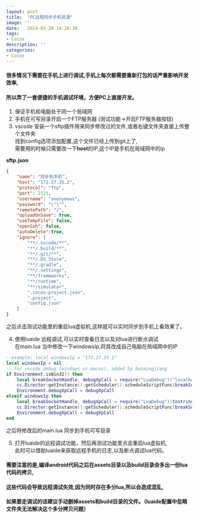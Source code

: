 ```yaml
---
layout: post
title:  "PC远程同步手机资源"
image: ''
date:   2024-03-20 14:26:30
tags:
- Cocos
description: ''
categories: 
- Cocos
---
```

#### 很多情况下需要在手机上进行调试,手机上每次都需要重新打包的话严重影响开发效率,  
#### 所以弄了一套便捷的手机调试环境，方便PC上直接开发。

1. 保证手机和电脑处于同一个局域网
2. 手机在可写目录开启一个FTP服务器 (测试功能->开启FTP服务器按钮)
3. vscode 安装一个sftp插件用来同步修改过的文件,或者右键文件夹直接上传整个文件夹  
找到config选项添加配置,这个文件已经上传到git上了,  
需要用的时候只需要改一下**host**的IP,这个IP是手机在局域网中的ip

**sftp.json**
```json
{
    "name": "同步到手机",
    "host": "172.27.35.2",
    "protocol": "ftp",
    "port": 2121,
    "username": "anonymous",
    "password": "\"\"",
    "remotePath": "/",
    "uploadOnSave": true,
    "useTempFile": false,
    "openSsh": false,
    "autoDelete":true,
    "ignore": [
        "**/.vscode/**",
        "**/.build/**",
        "**/.git/**",
        "**/.DS_Store",
        "**/.gradle",
        "**/.settings",
        "**/frameworks",
        "**/runtime",
        "**/simulator",
        ".cocos-project.json",
        ".project",
        "config.json"
    ]
}

```
之后点击测试功能里的重启lua虚拟机,这样就可以实时同步到手机上看效果了。  

4. 使用luaide 远程调试,可以实时查看日志以及对lua进行断点调试  
在main.lua 当中修改一下windowsIp,将其改成自己电脑在局域网中的IP
```lua
--example: local windowsIp = "172.27.35.1"
local windowsIp = nil
-- for vscode debug (windows or macos), added by baimingjiang
if Environment.isWin32() then
    local breakSocketHandle, debugXpCall = require("LuaDebug")("localhost", 7003)
    cc.Director:getInstance():getScheduler():scheduleScriptFunc(breakSocketHandle, 0.3, false)
    Environment.debugXpCall = debugXpCall
elseif windowsIp then
    local breakSocketHandle, debugXpCall = require("LuaDebug")(tostring(windowsIp), 7003)
    cc.Director:getInstance():getScheduler():scheduleScriptFunc(breakSocketHandle, 0.3, false)
    Environment.debugXpCall = debugXpCall
end
```
之后将修改后的main.lua 同步到手机可写目录  

5. 打开luaide的远程调试功能，然后再测试功能里点击重启lua虚拟机,  
此时可以借助luaide来获取远程手机的日志,以及断点调试lua代码。

#### 需要注意的是,编译android代码之后在assets目录以及build目录会多出一份lua代码的拷贝,  
#### 这些代码会导致远程调试失效,因为同时存在多分lua,所以会造成混乱,  
#### 如果要走调试的话建议手动删掉assets和build目录的文件。（luaide配置中忽略文件夹无法解决这个多分拷贝问题）